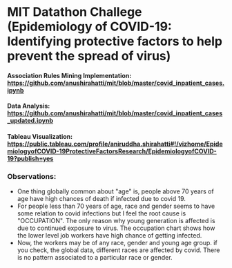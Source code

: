 # MIT Datathon Challege (Epidemiology of COVID-19: Identifying protective factors to help prevent the spread of virus)

#### Association Rules Mining Implementation: https://github.com/anushirahatti/mit/blob/master/covid_inpatient_cases.ipynb
#### Data Analysis: https://github.com/anushirahatti/mit/blob/master/covid_inpatient_cases_updated.ipynb
#### Tableau Visualization: https://public.tableau.com/profile/aniruddha.shirahatti#!/vizhome/EpidemiologyofCOVID-19ProtectiveFactorsResearch/EpidemiologyofCOVID-19?publish=yes

### Observations:
- One thing globally common about "age" is, people above 70 years of age have high chances of death if infected due to covid 19.
- For people less than 70 years of age, race and gender seems to have some relation to covid infections but I feel the root cause is "OCCUPATION". The only reason why young generation is affected is due to continued exposure to virus. The occupation chart shows how the lower level job workers have high chance of getting infected.
- Now, the workers may be of any race, gender and young age group. if you check, the global data, different races are affected by covid. There is no pattern associated to a particular race or gender.
